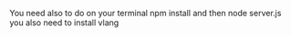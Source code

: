 You need also to do on your terminal npm install and then node server.js
you also need to install vlang
